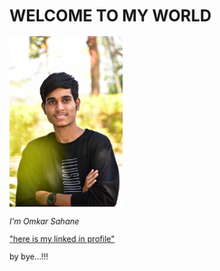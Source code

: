 # WELCOME TO MY WORLD

  <img width="200" alt="portfolio_view" src="DSC_0021-01.jpeg">
  
  _I'm Omkar Sahane_

 
["here is my linked in profile"](https://www.linkedin.com/in/omkar-sahane-7452691b2)

by bye...!!!

